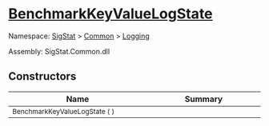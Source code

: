 # [BenchmarkKeyValueLogState](./BenchmarkKeyValueLogState.md)

Namespace: [SigStat]() > [Common](./../README.md) > [Logging](./README.md)

Assembly: SigStat.Common.dll


## Constructors

| Name<a href="#"><img width=400></a> | Summary<a href="#"><img width=475></a> | 
| --- | --- | 
| <sub>BenchmarkKeyValueLogState (  )</sub>| <sub></sub>| <br>


